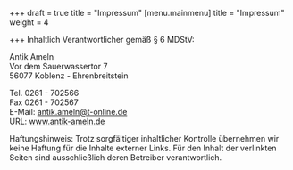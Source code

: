 +++
draft = true
title = "Impressum"
[menu.mainmenu]
title = "Impressum"
weight = 4

+++
Inhaltlich Verantwortlicher gemäß § 6 MDStV:

Antik Ameln  
Vor dem Sauerwassertor 7  
56077 Koblenz - Ehrenbreitstein

Tel. 0261 - 702566  
Fax 0261 - 702567  
E-Mail: antik.ameln@t-online.de  
URL: www.antik-ameln.de

Haftungshinweis: Trotz sorgfältiger inhaltlicher Kontrolle übernehmen wir keine Haftung für die Inhalte externer Links. Für den Inhalt der verlinkten Seiten sind ausschließlich deren Betreiber verantwortlich.